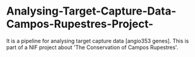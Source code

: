 # Analysing-Target-Capture-Data-Campos-Rupestres-Project-
It is a pipeline for analysing target capture data [angio353 genes]. This is part of a NIF project about 'The Conservation of Campos Rupestres'.
